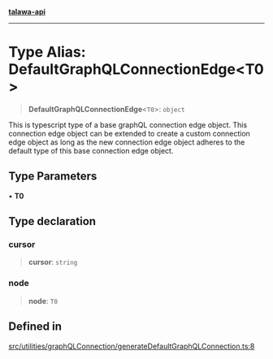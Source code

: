 [**talawa-api**](../../../../README.md)

***

# Type Alias: DefaultGraphQLConnectionEdge\<T0\>

> **DefaultGraphQLConnectionEdge**\<`T0`\>: `object`

This is typescript type of a base graphQL connection edge object. This connection edge object
can be extended to create a custom connection edge object as long as the new connection edge
object adheres to the default type of this base connection edge object.

## Type Parameters

• **T0**

## Type declaration

### cursor

> **cursor**: `string`

### node

> **node**: `T0`

## Defined in

[src/utilities/graphQLConnection/generateDefaultGraphQLConnection.ts:8](https://github.com/Suyash878/talawa-api/blob/b5a9d8b4a1ea678a3d6f5b710b3721f91a3052fc/src/utilities/graphQLConnection/generateDefaultGraphQLConnection.ts#L8)
